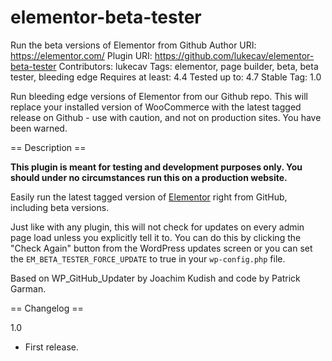 # elementor-beta-tester
Run the beta versions of Elementor from Github
Author URI: https://elementor.com/
Plugin URI: https://github.com/lukecav/elementor-beta-tester
Contributors: lukecav
Tags: elementor, page builder, beta, beta tester, bleeding edge
Requires at least: 4.4
Tested up to: 4.7
Stable Tag: 1.0

Run bleeding edge versions of Elementor from our Github repo. This will replace your installed version of WooCommerce with the latest tagged release on Github - use with caution, and not on production sites. You have been warned.

== Description ==

**This plugin is meant for testing and development purposes only. You should under no circumstances run this on a production website.**

Easily run the latest tagged version of [Elementor](https://wordpress.org/plugins/elementor/) right from GitHub, including beta versions.

Just like with any plugin, this will not check for updates on every admin page load unless you explicitly tell it to. You can do this by clicking the "Check Again" button from the WordPress updates screen or you can set the `EM_BETA_TESTER_FORCE_UPDATE` to true in your `wp-config.php` file.

Based on WP_GitHub_Updater by Joachim Kudish and code by Patrick Garman.

== Changelog ==

1.0
* First release.
